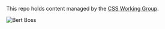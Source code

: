 This repo holds content managed by the [CSS Working Group][1].

   [1]: http://www.w3.org/Style/CSS/

![Bert Boss][2]

   [2]: http://www.w3.org/People/Bos/bert3-small.jpg
